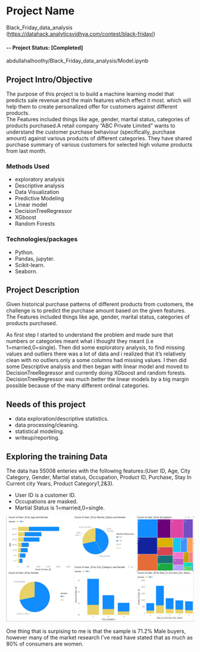 
# Project Name
Black_Friday_data_analysis (https://datahack.analyticsvidhya.com/contest/black-friday/)


#### -- Project Status: [Completed]
abdullahalhoothy/Black_Friday_data_analysis/Model.ipynb

## Project Intro/Objective

The purpose of this project is to build a machine learning model that predicts sale revenue and the main features which effect it most. which will help them to create personalized offer for customers against different products.  
The Features included things like age, gender, marital status, categories of products purchased.A retail company “ABC Private Limited” wants to understand the customer purchase behaviour (specifically, purchase amount) against various products of different categories. They have shared purchase summary of various customers for selected high volume products from last month. 

### Methods Used
* exploratory analysis
* Descriptive analysis
* Data Visualization
* Predictive Modeling
* Linear model
* DecisionTreeRegressor
* XGboost
* Random Forests

### Technologies/packages
* Python.
* Pandas, jupyter.
* Scikit-learn.
* Seaborn.


## Project Description
Given historical purchase patterns of different products from customers, the challenge is to predict the purchase amount based on the given features.
The Features included things like age, gender, marital status, categories of products purchased.

As first step I started to understand the problem and made sure that numbers or categories meant what i thought they meant (i.e 1=married,0=single).
Then did some exploratory analysis, to find missing values and outliers there was a lot of data and i realized that it’s relatively clean with no outliers.only a some columns had missing values.
I then did some Descriptive analysis and then began with linear model and moved to DecisionTreeRegressor and currently doing XGboost and random forests. 
DecisionTreeRegressor was much better the linear models by a big margin possible because of the many different ordinal categories. 


## Needs of this project

- data exploration/descriptive statistics.
- data processing/cleaning.
- statistical modeling.
- writeup/reporting.

## Exploring the training Data
The data has 55008 enteries with the following features:(User ID, Age, City Category, Gender, Martial status, Occupation, Product ID, Purchase, Stay In Current city Years, Product Category1,2&3).
- User ID is a customer ID.
- Occupations are masked.
- Martial Status is 1=married,0=single.

![](black%20friday/IMAGES/Visualized%20data.png)


One thing that is surpising to me is that the sample is 71.2% Male buyers, however many of the market research I've read have stated that as much as 80% of consumers are women.

